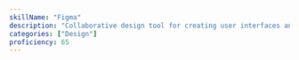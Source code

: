```yaml
---
skillName: "Figma"
description: "Collaborative design tool for creating user interfaces and prototypes"
categories: ["Design"]
proficiency: 65
---
```


